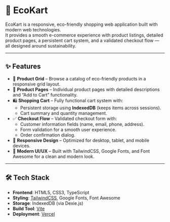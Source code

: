 # 🌱 EcoKart

EcoKart is a responsive, eco-friendly shopping web application built with modern web technologies.  
It provides a smooth e-commerce experience with product listings, detailed product pages, a persistent cart system, and a validated checkout flow — all designed around sustainability.

---

## ✨ Features

- 🛒 **Product Grid** – Browse a catalog of eco-friendly products in a responsive grid layout.
- 📄 **Product Pages** – Individual product pages with detailed descriptions and “Add to Cart” functionality.
- 🛍️ **Shopping Cart** – Fully functional cart system with:
  - Persistent storage using **IndexedDB** (keeps items across sessions).
  - Cart summary and quantity management.
- ✅ **Checkout Flow** – Validated checkout form with:
  - Customer information fields (name, email, phone, address).
  - Form validation for a smooth user experience.
  - Order confirmation dialog.
- 📱 **Responsive Design** – Optimized for desktop, tablet, and mobile devices.
- 🎨 **Modern UI/UX** – Built with TailwindCSS, Google Fonts, and Font Awesome for a clean and modern look.

---

## 🛠️ Tech Stack

- **Frontend**: HTML5, CSS3, TypeScript  
- **Styling**: [TailwindCSS](https://tailwindcss.com/), Google Fonts, Font Awesome  
- **Storage**: IndexedDB (via Dexie.js)  
- **Build Tool**: [Vite](https://vitejs.dev/)  
- **Deployment**: [Vercel](https://vercel.com/)  
